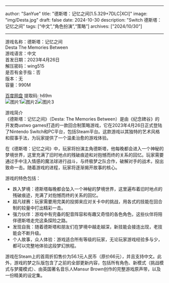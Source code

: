 
---
author: "SanYue"
title: "德斯塔：记忆之间[1.5.329+7DLC|XCI]"
image: "img/Desta.jpg"
draft: false
date: 2024-10-30
description: "Switch 德斯塔：记忆之间"
tags: [“中文”,“角色扮演”,“策略”]
archives: ["2024/10/30"]

---

游戏名称：德斯塔：记忆之间   
Desta The Memories Between    
游戏语言：中文  
首发日期：2023年4月26日  
解压密码：wing515  
是否有金手指：否  
版本：无   
容量：990M

[百度网盘](https://pan.baidu.com/s/1Pwn6nGAj4LzPmnvc4DzmUw) 提取码: h69m  
![图片1](img/5fef31f57c51d.jpg)![图片2](img/7d7df746ee958.jpg)![图片3](img/8a3c16d1ba6.jpg)  

游戏简介  
《德斯塔：记忆之间》（Desta: The Memories Between）是由《纪念碑谷》的开发商ustwo games打造的一款回合制策略游戏，它在2023年4月26日正式登陆了Nintendo Switch和PC平台，包括Steam平台。这款游戏以其独特的艺术风格和叙事手法，为玩家提供了一个温柔治愈的游戏体验。

在《德斯塔：记忆之间》中，玩家将扮演主角德斯塔，他每晚都会进入一个神秘的梦境世界，这里充满了旧时地点的残破痕迹和对抱憾而终的关系的回忆。玩家需要通过手中注入情感的魔法球进行战斗，与终极梦之队合作，破解对手的战术，投出致命一击。随着游戏的进程，玩家将逐渐揭开故事的核心。

游戏的特色包括：
- 跌入梦境：德斯塔每晚都会坠入一个神秘的梦境世界，这里遍布着旧时地点的残破痕迹，充满了对抱憾而终的关系的回忆。
- 超凡球赛：玩家需要用完美的投掷来应对关卡中的挑战，用各式的技能在回合制的较量中打出精彩一击。
- 强力伙伴：游戏中有完备的配音阵容和有趣又奇怪的各色角色，这些伙伴将陪伴德斯塔走完这条探险之路。
- 发现自我：随着德斯塔和朋友们在梦境中越走越深，新技能会接连出现，老技能会不断升级。
- 个人故事，众人体验：游戏适合所有等级的玩家，无论玩家游戏经验多与少，都可以完整地体验这段梦幻旅程。

游戏在Steam上的首周折扣售价为56.1元人民币（原价66元），并且支持中文。此外，游戏的梦之队版包含了之前的全部更新内容，包括所有角色、新模式（挑战模式与梦魇模式）、由英国著名音乐人Mansur Brown创作的完整游戏原声带，以及一份精美的设定集。
